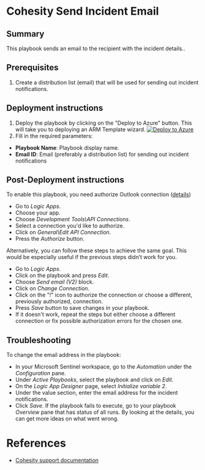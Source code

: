# Cohesity Send Incident Email
## Summary
This playbook sends an email to the recipient with the incident details..

## Prerequisites
1. Create a distribution list (email) that will be used for sending out incident notifications.

## Deployment instructions
1. Deploy the playbook by clicking on the "Deploy to Azure" button. This will take you to deploying an ARM Template wizard.
[![Deploy to Azure](https://aka.ms/deploytoazurebutton)](https://portal.azure.com/#create/Microsoft.Template/uri/https%3A%2F%2Fraw.githubusercontent.com%2Fcohesity%2FAzure-Sentinel%2FCohesitySecurity.internal%2FSolutions%2FCohesitySecurity%2FPlaybooks%2FCohesity_Send_Incident_Email%2Fazuredeploy.json)
2. Fill in the required parameters:
* __Playbook Name__: Playbook display name.
* __Email ID__: Email (preferably a distribution list) for sending out incident notifications

## Post-Deployment instructions
To enable this playbook, you need authorize Outlook connection ([details](https://techcommunity.microsoft.com/t5/microsoft-sentinel-blog/understanding-api-connections-for-your-microsoft-sentinel/ba-p/2593973))
* Go to _Logic Apps_.
* Choose your app.
* Choose _Development Tools\API Connections_.
* Select a connection you'd like to authorize.
* Click on _General\Edit API Connection_.
* Press the _Authorize_ button.

Alternatively, you can follow these steps to achieve the same goal. This would be especially useful if the previous steps didn’t work for you.
* Go to _Logic Apps_.
* Click on the playbook and press _Edit_.
* Choose _Send email (V2)_ block.
* Click on _Change Connection_.
* Click on the "!" icon to authorize the connection or choose a different, previously authorized, connection.
* Press _Save_ button to save changes in your playbook. 
* If it doesn't work, repeat the steps but either choose a different connection or fix possible authorization errors for the chosen one.

## Troubleshooting
To change the email address in the playbook:
* In your Microsoft Sentinel workspace, go to the _Automation_ under the _Configuration_ pane.
* Under _Active Playbooks_, select the playbook and click on _Edit_.
* On the _Logic App Designer_ page, select _Initialize variable 2_.
* Under the value section, enter the email address for the incident notifications.
* Click _Save_.
If the playbook fails to execute, go to your playbook _Overview_ pane that has status of all runs. By looking at the details, you can get more ideas on what went wrong. 

#  References
 - [Cohesity support documentation](https://docs.cohesity.com/ui/login?redirectPath=%2FHomePage%2FContent%2FTechGuides%2FTechnicalGuides.htm)
